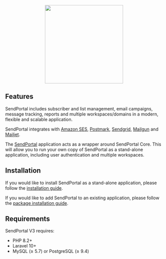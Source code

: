 <p align="center"><img src="https://sendportal.io/img/sendportal.png" width="250"></p>


## Features
SendPortal includes subscriber and list management, email campaigns, message tracking, reports and multiple workspaces/domains in a modern, flexible and scalable application.

SendPortal integrates with [Amazon SES](https://aws.amazon.com/ses), [Postmark](https://postmarkapp.com), [Sendgrid](https://sendgrid.com), [Mailgun](https://www.mailgun.com/) and [Mailjet](https://www.mailjet.com).

The [SendPortal](https://github.com/mettle/sendportal) application acts as a wrapper around SendPortal Core. This will allow you to run your own copy of SendPortal as a stand-alone application, including user authentication and multiple workspaces.

## Installation

If you would like to install SendPortal as a stand-alone application, please follow the [installation guide](https://sendportal.io/docs/v2/getting-started/installation).

If you would like to add SendPortal to an existing application, please follow the [package installation guide](https://sendportal.io/docs/v2/getting-started/package-installation).

## Requirements
SendPortal V3 requires:

- PHP 8.2+
- Laravel 10+
- MySQL (≥ 5.7) or PostgreSQL (≥ 9.4)

